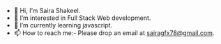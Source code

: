 - 👋 Hi, I’m Saira Shakeel.
- 👀 I’m interested in Full Stack Web development.
- 🌱 I’m currently learning javascript.
- 📫 How to reach me:- Please drop an email at sairagfx78@gmail.com.

<!---
Im-sairaa/Im-sairaa is a ✨ special ✨ repository because its `README.md` (this file) appears on your GitHub profile.
You can click the Preview link to take a look at your changes.
--->
